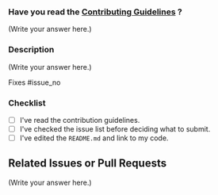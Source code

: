 <!--
Thank you for sending the PR! We appreciate you spending the time to work on these changes.

Help us understand your motivation by explaining why you decided to make this change.
You can learn more about contributing to project-guidance here: https://github.com/Kushal997-das/Project-Guidance/blob/main/CONTRIBUTING.md

Happy Contributing!

-->

### Have you read the [Contributing Guidelines](https://github.com/Kushal997-das/Hacktoberfest-2024/blob/master/CONTRIBUTING.md) ?

(Write your answer here.)

### Description

(Write your answer here.)

Fixes #issue_no

<!-- Replace `issue_no` with the issue number which is fixed in this PR -->

### Checklist



- [ ] I've read the contribution guidelines.
- [ ] I've checked the issue list before deciding what to submit.
- [ ] I've edited the `README.md` and link to my code.

## Related Issues or Pull Requests

(Write your answer here.)
